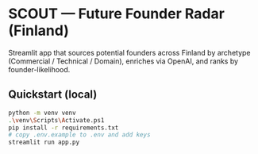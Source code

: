 # SCOUT — Future Founder Radar (Finland)

Streamlit app that sources potential founders across Finland by archetype (Commercial / Technical / Domain), enriches via OpenAI, and ranks by founder-likelihood.

## Quickstart (local)
```bash
python -m venv venv
.\venv\Scripts\Activate.ps1
pip install -r requirements.txt
# copy .env.example to .env and add keys
streamlit run app.py
